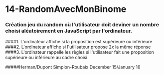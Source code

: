 # 14-RandomAvecMonBinome
### Création jeu du random où l'utilisateur doit deviner un nombre choisi aléatoirement en JavaScript par l'ordinateur.
####1. L'ordinateur affiche si la proposition est supérieure ou inférieure
####2. L'ordinateur affiche si l'utilisateur propose 2x la même réponse
####3. L'ordinateur rappelle les règles si l'utilisateur fait une proposition supérieure ou inférieure au cadre choisi



#####Herman/Dupont Simplon-Roubaix December 15/January 16
